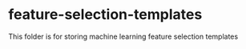 # feature-selection-templates
This folder is for storing machine learning feature selection templates
